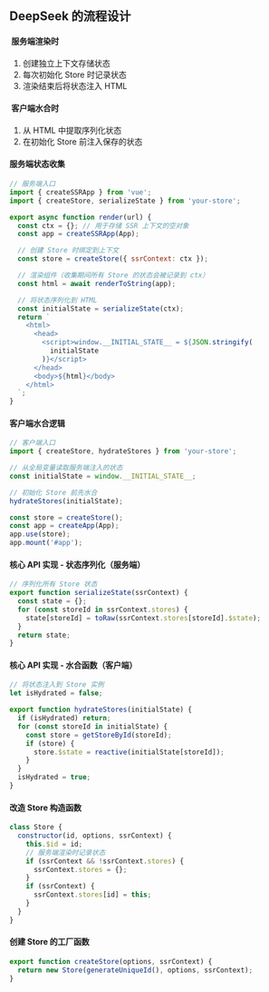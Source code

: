 ## DeepSeek 的流程设计

#### ​ 服务端渲染时

1. 创建独立上下文存储状态
2. 每次初始化 Store 时记录状态
3. 渲染结束后将状态注入 HTML

#### ​ 客户端水合时

1. 从 HTML 中提取序列化状态
2. 在初始化 Store 前注入保存的状态

#### 服务端状态收集

```js
// 服务端入口
import { createSSRApp } from 'vue';
import { createStore, serializeState } from 'your-store';

export async function render(url) {
  const ctx = {}; // 用于存储 SSR 上下文的空对象
  const app = createSSRApp(App);

  // 创建 Store 时绑定到上下文
  const store = createStore({ ssrContext: ctx });

  // 渲染组件（收集期间所有 Store 的状态会被记录到 ctx）
  const html = await renderToString(app);

  // 将状态序列化到 HTML
  const initialState = serializeState(ctx);
  return `
    <html>
      <head>
        <script>window.__INITIAL_STATE__ = ${JSON.stringify(
          initialState
        )}</script>
      </head>
      <body>${html}</body>
    </html>
  `;
}
```

#### 客户端水合逻辑

```js
// 客户端入口
import { createStore, hydrateStores } from 'your-store';

// 从全局变量读取服务端注入的状态
const initialState = window.__INITIAL_STATE__;

// 初始化 Store 前先水合
hydrateStores(initialState);

const store = createStore();
const app = createApp(App);
app.use(store);
app.mount('#app');
```

#### 核心 API 实现 - 状态序列化（服务端）

```js
// 序列化所有 Store 状态
export function serializeState(ssrContext) {
  const state = {};
  for (const storeId in ssrContext.stores) {
    state[storeId] = toRaw(ssrContext.stores[storeId].$state);
  }
  return state;
}
```

#### 核心 API 实现 - 水合函数（客户端）

```js
// 将状态注入到 Store 实例
let isHydrated = false;

export function hydrateStores(initialState) {
  if (isHydrated) return;
  for (const storeId in initialState) {
    const store = getStoreById(storeId);
    if (store) {
      store.$state = reactive(initialState[storeId]);
    }
  }
  isHydrated = true;
}
```

#### 改造 Store 构造函数

```js
class Store {
  constructor(id, options, ssrContext) {
    this.$id = id;
    // 服务端渲染时记录状态
    if (ssrContext && !ssrContext.stores) {
      ssrContext.stores = {};
    }
    if (ssrContext) {
      ssrContext.stores[id] = this;
    }
  }
}
```

#### 创建 Store 的工厂函数

```js
export function createStore(options, ssrContext) {
  return new Store(generateUniqueId(), options, ssrContext);
}
```

